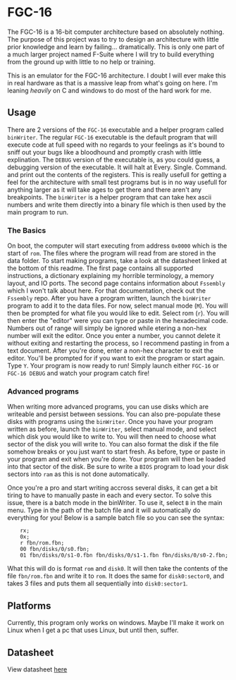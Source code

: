 # FGC-16

The FGC-16 is a 16-bit computer architecture based on absolutely nothing. The purpose of this project was to try to design an architecture with little prior knowledge and
learn by failing... dramatically. This is only one part of a much larger project named F-Suite where I will try to build everything from the ground up with
little to no help or training.

This is an emulator for the FGC-16 architecture. I doubt I will ever make this in real hardware as that is a massive leap from what's going on here. I'm leaning *heavily*
on C and windows to do most of the hard work for me.

## Usage

There are 2 versions of the `FGC-16` executable and a helper program called `binWriter`. The regular `FGC-16` executable is the default program that will execute code at full
speed with no regards to your feelings as it's bound to sniff out your bugs like a bloodhound and promptly crash with little explination. The `DEBUG` version of the executable
is, as you could guess, a debugging version of the executable. It will halt at Every. Single. Command. and print out the contents of the registers. This is really usefull
for getting a feel for the architecture with small test programs but is in no way usefull for anything larger as it will take ages to get there and there aren't any
breakpoints. The `binWriter` is a helper program that can take hex ascii numbers and write them directly into a binary file which is then used by the main program to run.

### The Basics

On boot, the computer will start executing from address `0x0000` which is the start of `rom`. The files where the program will read from are stored in the data folder. To start
making programs, take a look at the datasheet linked at the bottom of this readme. The first page contains all supported instructions, a dictionary explaining my horrible
terminology, a memory layout, and IO ports. The second page contains information about `Fssembly` which I won't talk about here. For that documentation, check out the `Fssembly`
repo. After you have a program written, launch the `binWriter` program to add it to the data files. For now, select manual mode (`M`). You will then be prompted for what
file you would like to edit. Select rom (`r`). You will then enter the "editor" were you can type or paste in the hexadecimal code. Numbers out of range will simply be ignored
while etering a non-hex number will exit the editor. Once you enter a number, you cannot delete it without exiting and restarting the process, so I recommend pasting in from
a text document. After you're done, enter a non-hex character to exit the editor. You'll be prompted for if you want to exit the program or start again. Type `Y`. Your program
is now ready to run! Simply launch either `FGC-16` or `FGC-16 DEBUG` and watch your program catch fire!

### Advanced programs

When writing more advanced programs, you can use disks which are writeable and persist between sessions. You can also pre-populate these disks with programs using the `binWriter`.
Once you have your program written as before, launch the `binWriter`, select manual mode, and select which disk you would like to write to. You will then need to choose what sector
of the disk you will write to. You can also format the disk if the file somehow breaks or you just want to start fresh. As before, type or paste in your program and exit when
you're done. Your program will then be loaded into that sector of the disk. Be sure to write a `BIOS` program to load your disk sectors into `ram` as this is not done automatically.

Once you're a pro and start writing accross several disks, it can get a bit tiring to have to manually paste in each and every sector. To solve this issue, there is a batch mode
in the binWriter. To use it, select `B` in the main menu. Type in the path of the batch file and it will automatically do everything for you! Below is a sample batch file so you
can see the syntax:

        rx;
        0x;
        r fbn/rom.fbn;
        00 fbn/disks/0/s0.fbn;
        01 fbn/disks/0/s1-0.fbn fbn/disks/0/s1-1.fbn fbn/disks/0/s0-2.fbn;

What this will do is format `rom` and `disk0`. It will then take the contents of the file `fbn/rom.fbn` and write it to `rom`. It does the same for `disk0:sector0`,
and takes 3 files and puts them all sequentially into `disk0:sector1`.

## Platforms

Currently, this program only works on windows. Maybe I'll make it work on Linux when I get a pc that uses Linux, but until then, suffer.

## Datasheet

View datasheet [here](https://docs.google.com/spreadsheets/d/1bagL_yX_ullKfEMETFIMV0RIFsRq73ULrNGZyCADKzc/edit?usp=sharing)
